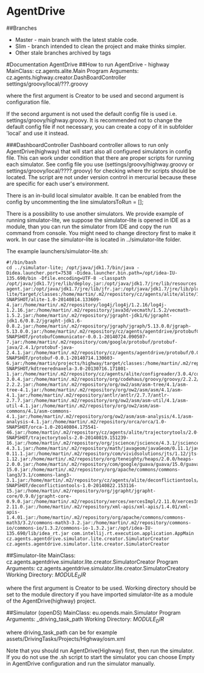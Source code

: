 # AgentDrive

##Branches
- Master - main branch with the latest stable code.
- Slim - branch intended to clean the project and make thinks simpler.
- Other stale branches archived by tags

#Documentation AgentDrive
##How to run
AgentDrive - highway
MainClass: cz.agents.alite.Main
Program Arguments: cz.agents.highway.creator.DashBoardController settings/groovy/local/???.groovy

where the first argument is Creator to be used and second argument is configuration file.

If the second argument is not used the default config file is used i.e. settings/groovy/highway.groovy. It is recommended not to change the default config file if not necessary, you can create a copy of it in subfolder 'local' and use it instead.

###DashboardController
Dashboard controller allows to run only AgentDrive(highway) that will start also all configured simulators in config file. This can work under condition that there are proper scripts for running each simulator.
See config file you use (settings/groovy/highway.groovy or settings/groovy/local/????.groovy) for checking where thr scripts should be located. The script are not under version control in mercurial because these are specific for each user's environment.

There is an in-build local simulator avaible. It can be enabled from the config by uncommenting the line simulatorsToRun = [];

There is a possibility to use another simulators.
We provide example of running simulator-lite, we suppose the simulator-lite is opened in IDE as a module, than you can run the simulator from IDE and copy the run command from console. You might need to change directory first to make it work. In our case the simulator-lite is located in ../simulator-lite folder.

The example launchers/simulator-lite.sh:
```
#!/bin/bash
cd ../simulator-lite; /opt/java/jdk1.7/bin/java -Didea.launcher.port=7538 -Didea.launcher.bin.path=/opt/idea-IU-135.690/bin -Dfile.encoding=UTF-8 -classpath /opt/java/jdk1.7/jre/lib/deploy.jar:/opt/java/jdk1.7/jre/lib/resources.jar:/opt/java/jdk1.7/jre/lib/jsse.jar:/opt/java/jdk1.7/jre/lib/management-agent.jar:/opt/java/jdk1.7/jre/lib/jfr.jar:/opt/java/jdk1.7/jre/lib/plugin.jar:/opt/java/jdk1.7/jre/lib/jfxrt.jar:/opt/java/jdk1.7/jre/lib/charsets.jar:/opt/java/jdk1.7/jre/lib/jce.jar:/opt/java/jdk1.7/jre/lib/rt.jar:/opt/java/jdk1.7/jre/lib/javaws.jar:/opt/java/jdk1.7/jre/lib/ext/zipfs.jar:/opt/java/jdk1.7/jre/lib/ext/localedata.jar:/opt/java/jdk1.7/jre/lib/ext/dnsns.jar:/opt/java/jdk1.7/jre/lib/ext/sunec.jar:/opt/java/jdk1.7/jre/lib/ext/sunjce_provider.jar:/opt/java/jdk1.7/jre/lib/ext/sunpkcs11.jar:/home/martin/projects/simulator-lite/target/classes:/home/martin/.m2/repository/cz/agents/alite/alite/1.0-SNAPSHOT/alite-1.0-20140814.133609-4.jar:/home/martin/.m2/repository/log4j/log4j/1.2.16/log4j-1.2.16.jar:/home/martin/.m2/repository/java3d/vecmath/1.5.2/vecmath-1.5.2.jar:/home/martin/.m2/repository/jgrapht-jdk1/6/jgrapht-jdk1.6/0.8.2/jgrapht-jdk1.6-0.8.2.jar:/home/martin/.m2/repository/jgraph/jgraph/5.13.0.0/jgraph-5.13.0.0.jar:/home/martin/.m2/repository/cz/agents/agentdrive/protobufCommunicator/0.0.1-SNAPSHOT/protobufCommunicator-0.0.1-20140724.090507-7.jar:/home/martin/.m2/repository/com/google/protobuf/protobuf-java/2.4.1/protobuf-java-2.4.1.jar:/home/martin/.m2/repository/cz/agents/agentdrive/protobuf/0.0.1-SNAPSHOT/protobuf-0.0.1-20140714.130603-6.jar:/home/martin/projects/highway/target/classes:/home/martin/.m2/repository/ags/utils/dataStructures/kdtreerednaxela/3.0-SNAPSHOT/kdtreerednaxela-3.0-20130716.171801-1.jar:/home/martin/.m2/repository/cz/agents/alite/configreader/3.0.4/configreader-3.0.4.jar:/home/martin/.m2/repository/org/codehaus/groovy/groovy/2.2.2/groovy-2.2.2.jar:/home/martin/.m2/repository/org/ow2/asm/asm-tree/4.1/asm-tree-4.1.jar:/home/martin/.m2/repository/org/ow2/asm/asm/4.1/asm-4.1.jar:/home/martin/.m2/repository/antlr/antlr/2.7.7/antlr-2.7.7.jar:/home/martin/.m2/repository/org/ow2/asm/asm-util/4.1/asm-util-4.1.jar:/home/martin/.m2/repository/org/ow2/asm/asm-commons/4.1/asm-commons-4.1.jar:/home/martin/.m2/repository/org/ow2/asm/asm-analysis/4.1/asm-analysis-4.1.jar:/home/martin/.m2/repository/orca/orca/1.0-SNAPSHOT/orca-1.0-20140804.175541-46.jar:/home/martin/.m2/repository/cz/agents/alite/trajectorytools/2.0-SNAPSHOT/trajectorytools-2.0-20140819.151239-16.jar:/home/martin/.m2/repository/org/jscience/jscience/4.3.1/jscience-4.3.1.jar:/home/martin/.m2/repository/math/javageom/javaGeom/0.11.1/javaGeom-0.11.1.jar:/home/martin/.m2/repository/com/vividsolutions/jts/1.12/jts-1.12.jar:/home/martin/.m2/repository/org/teneighty/heaps/2.0.0/heaps-2.0.0.jar:/home/martin/.m2/repository/com/google/guava/guava/15.0/guava-15.0.jar:/home/martin/.m2/repository/org/apache/commons/commons-lang3/3.1/commons-lang3-3.1.jar:/home/martin/.m2/repository/cz/agents/alite/deconflictiontools/1.0-SNAPSHOT/deconflictiontools-1.0-20140822.153116-15.jar:/home/martin/.m2/repository/org/jgrapht/jgrapht-core/0.9.0/jgrapht-core-0.9.0.jar:/home/martin/.m2/repository/xerces/xercesImpl/2.11.0/xercesImpl-2.11.0.jar:/home/martin/.m2/repository/xml-apis/xml-apis/1.4.01/xml-apis-1.4.01.jar:/home/martin/.m2/repository/org/apache/commons/commons-math3/3.2/commons-math3-3.2.jar:/home/martin/.m2/repository/commons-io/commons-io/1.3.2/commons-io-1.3.2.jar:/opt/idea-IU-135.690/lib/idea_rt.jar com.intellij.rt.execution.application.AppMain cz.agents.agentdrive.simulator.lite.creator.SimulatorCreator cz.agents.agentdrive.simulator.lite.creator.SimulatorCreator
```

##Simulator-lite
MainClass: cz.agents.agentdrive.simulator.lite.creator.SimulatorCreator
Program Arguments: cz.agents.agentdrive.simulator.lite.creator.SimulatorCreatory
Working Directory: $MODULE_DIR$

where the first argument is Creator to be used. Working directory should be set to the module directory if you have imported simulator-lite as a module of the AgentDrive(highway) project.


##Simulator (openDS)
MainClass: eu.opends.main.Simulator
Program Arguments: _driving_task_path
Working Directory: $MODULE_DIR$

where driving_task_path can be for example assets/DrivingTasks/Projects/Highway/osm.xml

Note that you should run AgentDrive(Highway) first, then run the simulator.
If you do not use the .sh script to start the simulator you can choose Empty in AgentDrive configuration and run the simulator manually.

